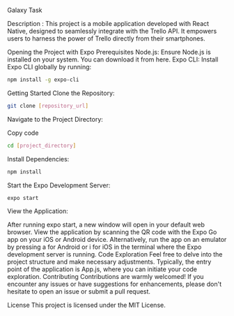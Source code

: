 Galaxy Task

Description :
This project is a mobile application developed with React Native, designed to seamlessly integrate with the Trello API. It empowers users to harness the power of Trello directly from their smartphones.


Opening the Project with Expo
Prerequisites
Node.js: Ensure Node.js is installed on your system. You can download it from here.
Expo CLI: Install Expo CLI globally by running:

```bash
npm install -g expo-cli
```
Getting Started
Clone the Repository:

```bash 
git clone [repository_url]
```

Navigate to the Project Directory:

Copy code
```bash
cd [project_directory]
```
Install Dependencies:

```bash
npm install
```

Start the Expo Development Server:

```bash
expo start
```

View the Application:

After running expo start, a new window will open in your default web browser.
View the application by scanning the QR code with the Expo Go app on your iOS or Android device.
Alternatively, run the app on an emulator by pressing a for Android or i for iOS in the terminal where the Expo development server is running.
Code Exploration
Feel free to delve into the project structure and make necessary adjustments.
Typically, the entry point of the application is App.js, where you can initiate your code exploration.
Contributing
Contributions are warmly welcomed! If you encounter any issues or have suggestions for enhancements, please don't hesitate to open an issue or submit a pull request.

License
This project is licensed under the MIT License.